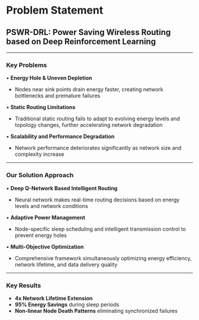 # Problem Statement
## PSWR-DRL: Power Saving Wireless Routing based on Deep Reinforcement Learning

---

### Key Problems

• **Energy Hole & Uneven Depletion**
  - Nodes near sink points drain energy faster, creating network bottlenecks and premature failures

• **Static Routing Limitations**  
  - Traditional static routing fails to adapt to evolving energy levels and topology changes, further accelerating network degradation

• **Scalability and Performance Degradation**
  - Network performance deteriorates significantly as network size and complexity increase

---

### Our Solution Approach

• **Deep Q-Network Based Intelligent Routing**
  - Neural network makes real-time routing decisions based on energy levels and network conditions

• **Adaptive Power Management**
  - Node-specific sleep scheduling and intelligent transmission control to prevent energy holes

• **Multi-Objective Optimization**
  - Comprehensive framework simultaneously optimizing energy efficiency, network lifetime, and data delivery quality

---

### Key Results
- **4x Network Lifetime Extension**
- **95% Energy Savings** during sleep periods  
- **Non-linear Node Death Patterns** eliminating synchronized failures
